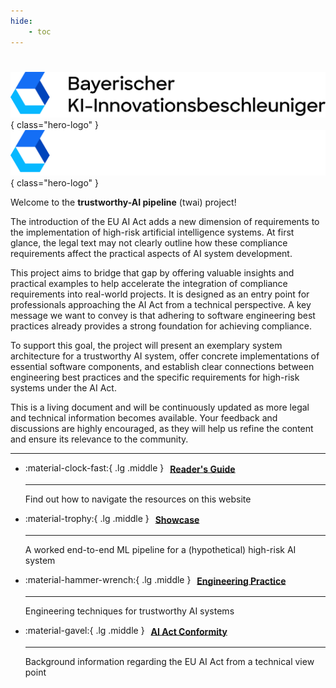 ```yaml
---
hide:
    - toc
---
```


<style>
/* Visually align emojis with card header */
.grid a * {
    margin-left: 6px;
    line-height: 1.5em;
    vertical-align: middle;
}
</style>

#

![](_images/logos/baiaa-logo-black.svg#only-light){ class="hero-logo" }
![](_images/logos/baiaa-logo.svg#only-dark){ class="hero-logo" }

Welcome to the **trustworthy-AI pipeline** (twai) project!

The introduction of the EU AI Act adds a new dimension of requirements to the implementation of high-risk artificial intelligence systems.
At first glance, the legal text may not clearly outline how these compliance requirements affect the practical aspects of AI system development.

This project aims to bridge that gap by offering valuable insights and practical examples to help accelerate the integration of compliance requirements into real-world projects.
It is designed as an entry point for professionals approaching the AI Act from a technical perspective. A key message we want to convey is that adhering to software engineering best practices already provides a strong foundation for achieving compliance.

To support this goal, the project will present an exemplary system architecture for a trustworthy AI system, offer concrete implementations of essential software components, and establish clear connections between engineering best practices and the specific requirements for high-risk systems under the AI Act.

This is a living document and will be continuously updated as more legal and technical information becomes available.
Your feedback and discussions are highly encouraged, as they will help us refine the content and ensure its relevance to the community.

---

<div class="grid cards" markdown>

-   :material-clock-fast:{ .lg .middle } [**Reader's Guide**](readers-guide.md)

    ***

    Find out how to navigate the resources on this website

-   :material-trophy:{ .lg .middle } [**Showcase**](showcase/index.md)

    ***

    A worked end-to-end ML pipeline for a (hypothetical) high-risk AI system

-   :material-hammer-wrench:{ .lg .middle } [**Engineering Practice**](engineering-practice/reference-architecture.md)

    ***

    Engineering techniques for trustworthy AI systems

-   :material-gavel:{ .lg .middle } [**AI Act Conformity**](conformity/index.md)

    ***

    Background information regarding the EU AI Act from a technical view point

</div>

